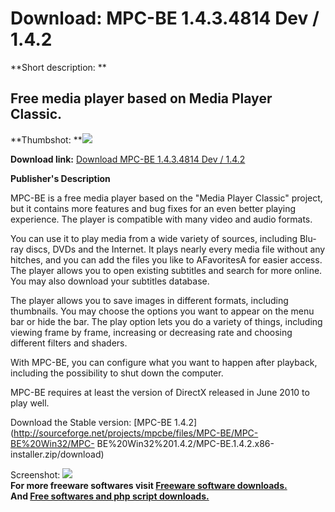 # Download: MPC-BE 1.4.3.4814 Dev / 1.4.2

**Short description: **

## Free media player based on Media Player Classic.

  
**Thumbshot: **![](http://www.freewarefiles.com/screenshot/mpcbe_md.jpg)   
  
**Download link:** [Download MPC-BE 1.4.3.4814 Dev / 1.4.2](http://freesoftwares.boysofts.com/MPC-BE_program_99135.html)  
  

**Publisher's Description**  
  

MPC-BE is a free media player based on the "Media Player Classic" project, but
it contains more features and bug fixes for an even better playing experience.
The player is compatible with many video and audio formats.

You can use it to play media from a wide variety of sources, including Blu-ray
discs, DVDs and the Internet. It plays nearly every media file without any
hitches, and you can add the files you like to AFavoritesA for easier access.
The player allows you to open existing subtitles and search for more online.
You may also download your subtitles database.

The player allows you to save images in different formats, including
thumbnails. You may choose the options you want to appear on the menu bar or
hide the bar. The play option lets you do a variety of things, including
viewing frame by frame, increasing or decreasing rate and choosing different
filters and shaders.

With MPC-BE, you can configure what you want to happen after playback,
including the possibility to shut down the computer.

MPC-BE requires at least the version of DirectX released in June 2010 to play
well.

Download the Stable version: [MPC-BE
1.4.2](http://sourceforge.net/projects/mpcbe/files/MPC-BE/MPC-BE%20Win32/MPC-
BE%20Win32%201.4.2/MPC-BE.1.4.2.x86-installer.zip/download)

  
  
Screenshot: ![](http://www.freewarefiles.com/screenshot/mpcbe.jpg)  
**For more freeware softwares visit [Freeware software downloads.](http://freesoftwares.boysofts.com/)**   
**And [Free softwares and php script downloads.](http://www.boysofts.com/)**

